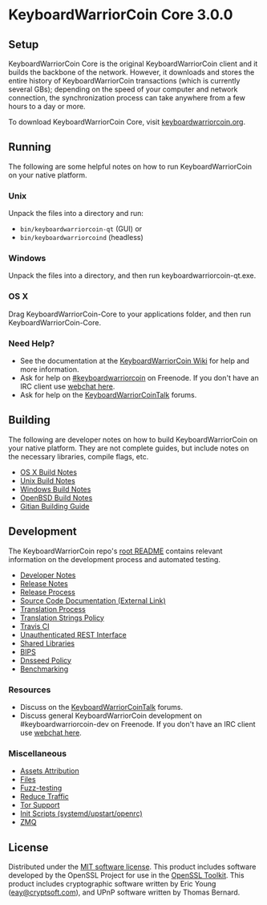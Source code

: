 KeyboardWarriorCoin Core 3.0.0
=====================

Setup
---------------------
KeyboardWarriorCoin Core is the original KeyboardWarriorCoin client and it builds the backbone of the network. However, it downloads and stores the entire history of KeyboardWarriorCoin transactions (which is currently several GBs); depending on the speed of your computer and network connection, the synchronization process can take anywhere from a few hours to a day or more.

To download KeyboardWarriorCoin Core, visit [keyboardwarriorcoin.org](https://keyboardwarriorcoin.org).

Running
---------------------
The following are some helpful notes on how to run KeyboardWarriorCoin on your native platform.

### Unix

Unpack the files into a directory and run:

- `bin/keyboardwarriorcoin-qt` (GUI) or
- `bin/keyboardwarriorcoind` (headless)

### Windows

Unpack the files into a directory, and then run keyboardwarriorcoin-qt.exe.

### OS X

Drag KeyboardWarriorCoin-Core to your applications folder, and then run KeyboardWarriorCoin-Core.

### Need Help?

* See the documentation at the [KeyboardWarriorCoin Wiki](https://keyboardwarriorcoin.info/)
for help and more information.
* Ask for help on [#keyboardwarriorcoin](http://webchat.freenode.net?channels=keyboardwarriorcoin) on Freenode. If you don't have an IRC client use [webchat here](http://webchat.freenode.net?channels=keyboardwarriorcoin).
* Ask for help on the [KeyboardWarriorCoinTalk](https://keyboardwarriorcointalk.io/) forums.

Building
---------------------
The following are developer notes on how to build KeyboardWarriorCoin on your native platform. They are not complete guides, but include notes on the necessary libraries, compile flags, etc.

- [OS X Build Notes](build-osx.md)
- [Unix Build Notes](build-unix.md)
- [Windows Build Notes](build-windows.md)
- [OpenBSD Build Notes](build-openbsd.md)
- [Gitian Building Guide](gitian-building.md)

Development
---------------------
The KeyboardWarriorCoin repo's [root README](/README.md) contains relevant information on the development process and automated testing.

- [Developer Notes](developer-notes.md)
- [Release Notes](release-notes.md)
- [Release Process](release-process.md)
- [Source Code Documentation (External Link)](https://dev.visucore.com/keyboardwarriorcoin/doxygen/)
- [Translation Process](translation_process.md)
- [Translation Strings Policy](translation_strings_policy.md)
- [Travis CI](travis-ci.md)
- [Unauthenticated REST Interface](REST-interface.md)
- [Shared Libraries](shared-libraries.md)
- [BIPS](bips.md)
- [Dnsseed Policy](dnsseed-policy.md)
- [Benchmarking](benchmarking.md)

### Resources
* Discuss on the [KeyboardWarriorCoinTalk](https://keyboardwarriorcointalk.io/) forums.
* Discuss general KeyboardWarriorCoin development on #keyboardwarriorcoin-dev on Freenode. If you don't have an IRC client use [webchat here](http://webchat.freenode.net/?channels=keyboardwarriorcoin-dev).

### Miscellaneous
- [Assets Attribution](assets-attribution.md)
- [Files](files.md)
- [Fuzz-testing](fuzzing.md)
- [Reduce Traffic](reduce-traffic.md)
- [Tor Support](tor.md)
- [Init Scripts (systemd/upstart/openrc)](init.md)
- [ZMQ](zmq.md)

License
---------------------
Distributed under the [MIT software license](/COPYING).
This product includes software developed by the OpenSSL Project for use in the [OpenSSL Toolkit](https://www.openssl.org/). This product includes
cryptographic software written by Eric Young ([eay@cryptsoft.com](mailto:eay@cryptsoft.com)), and UPnP software written by Thomas Bernard.
